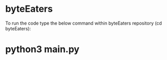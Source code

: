 # byteEaters
To run the code type the below command within byteEaters repository (cd byteEaters):
# python3 main.py
